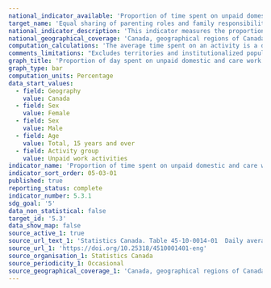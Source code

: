 ```yaml
---
national_indicator_available: 'Proportion of time spent on unpaid domestic and care work'
target_name: 'Equal sharing of parenting roles and family responsibilities'
national_indicator_description: 'This indicator measures the proportion of time spent on unpaid domestic and care work. Unpaid domestic and care work includes: household chores, care of household children or adults and shopping for goods and services.'
national_geographical_coverage: 'Canada, geographical regions of Canada and provinces' 
computation_calculations: 'The average time spent on an activity is a daily average based on a seven day week and the proportion of day is based on a 24 hour day.'
comments_limitations: "Excludes territories and institutionalized population."
graph_title: 'Proportion of day spent on unpaid domestic and care work by sex'
graph_type: bar
computation_units: Percentage
data_start_values:
  - field: Geography
    value: Canada
  - field: Sex
    value: Female
  - field: Sex
    value: Male
  - field: Age
    value: Total, 15 years and over
  - field: Activity group
    value: Unpaid work activities
indicator_name: 'Proportion of time spent on unpaid domestic and care work'
indicator_sort_order: 05-03-01
published: true
reporting_status: complete
indicator_number: 5.3.1
sdg_goal: '5'
data_non_statistical: false
target_id: '5.3'
data_show_map: false
source_active_1: true
source_url_text_1: 'Statistics Canada. Table 45-10-0014-01  Daily average time spent in hours on various activities by age group and sex, 15 years and over, Canada and provinces'
source_url_1: 'https://doi.org/10.25318/4510001401-eng'
source_organisation_1: Statistics Canada
source_periodicity_1: Occasional
source_geographical_coverage_1: 'Canada, geographical regions of Canada and provinces'
---
```


